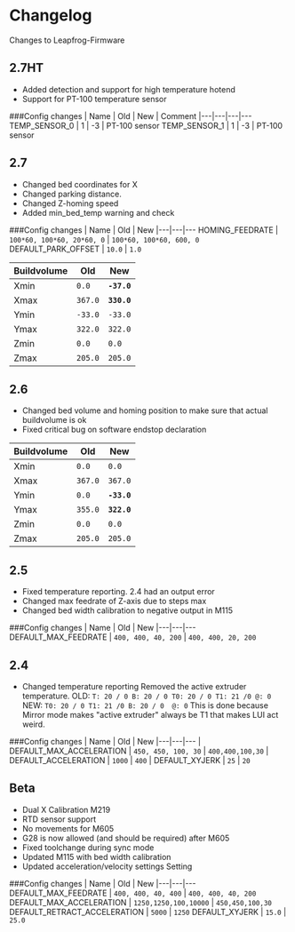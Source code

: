 # Changelog

Changes to Leapfrog-Firmware

## 2.7HT

- Added detection and support for high temperature hotend
- Support for PT-100 temperature sensor

###Config changes
| Name | Old | New | Comment
|---|---|---|---
TEMP_SENSOR_0 | 1 | -3 | PT-100 sensor
TEMP_SENSOR_1 | 1 | -3 | PT-100 sensor


## 2.7

- Changed bed coordinates for X
- Changed parking distance. 
- Changed Z-homing speed 
- Added min_bed_temp warning and check

###Config changes
| Name | Old | New
|---|---|---
HOMING_FEEDRATE | `100*60, 100*60, 20*60, 0` | `100*60, 100*60, 600, 0`
DEFAULT_PARK_OFFSET | `10.0` | `1.0`

| Buildvolume | Old | New 
|---| --- | --- |
| Xmin | `0.0` | **`-37.0`** 
| Xmax | `367.0` | **`330.0`**
| Ymin | `-33.0` | `-33.0` 
| Ymax| `322.0` | `322.0` 
| Zmin| `0.0` | `0.0` 
| Zmax | `205.0`| `205.0`


## 2.6

- Changed bed volume and homing position to make sure that actual buildvolume is ok
- Fixed critical bug on software endstop declaration

| Buildvolume | Old | New 
|---| --- | --- |
| Xmin | `0.0` | `0.0`
| Xmax | `367.0` | `367.0`
| Ymin | `0.0` | **`-33.0`** 
| Ymax| `355.0` | **`322.0`** 
| Zmin| `0.0` | `0.0` 
| Zmax | `205.0`| `205.0`


## 2.5

- Fixed temperature reporting. 2.4 had an output error
- Changed max feedrate of Z-axis due to steps max
- Changed bed width calibration to negative output in M115

###Config changes
| Name | Old | New
|---|---|---
DEFAULT_MAX_FEEDRATE | `400, 400, 40, 200` | `400, 400, 20, 200`

## 2.4

- Changed temperature reporting
Removed the active extruder temperature.
OLD: `T: 20 / 0 B: 20 / 0 T0: 20 / 0 T1: 21 /0 @: 0`
NEW: `T0: 20 / 0 T1: 21 /0 B: 20 / 0  @: 0`
This is done because Mirror mode makes "active extruder" always be T1 that makes LUI act weird.

###Config changes
| Name | Old | New
|---|---|---
| DEFAULT_MAX_ACCELERATION | `450, 450, 100, 30` | `400,400,100,30`
| DEFAULT_ACCELERATION | `1000` | `400`
| DEFAULT_XYJERK | `25` | `20`


## Beta

- Dual X Calibration M219
- RTD sensor support
- No movements for M605
- G28 is now allowed (and should be required) after M605
- Fixed toolchange during sync mode
- Updated M115 with bed width calibration
- Updated acceleration/velocity settings Setting 

###Config changes
| Name | Old | New
|---|---|---
DEFAULT_MAX_FEEDRATE | `400, 400, 40, 400` | `400, 400, 40, 200`
DEFAULT_MAX_ACCELERATION | `1250,1250,100,10000` | `450,450,100,30` 
DEFAULT_RETRACT_ACCELERATION | `5000` | `1250`
DEFAULT_XYJERK | `15.0` | `25.0`